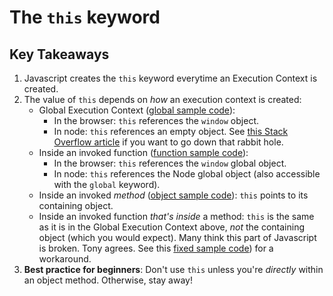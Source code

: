 # The `this` keyword
## Key Takeaways
1. Javascript creates the `this` keyword everytime an Execution Context is created.
2. The value of `this` depends on _how_ an execution context is created:
    - Global Execution Context ([global sample code](1-hello-this.js)): 
        - In the browser: `this` references the `window` object.
        - In node: `this` references an empty object. See [this Stack Overflow article](https://stackoverflow.com/questions/43627622/what-is-the-global-object-in-nodejs) if you want to go down that rabbit hole.
    - Inside an invoked function ([function sample code](2-functions.js)):
        - In the browser: `this` references the `window` global object.
        - In node: `this` references the Node global object (also accessible with the `global` keyword).
    - Inside an invoked _method_ ([object sample code](3-objects.js)): `this` points to its containing object.
    - Inside an invoked function _that's inside_ a method: `this` is the same as it is in the Global Execution Context above, _not_ the containing object (which you would expect). Many think this part of Javascript is broken. Tony agrees. See this [fixed sample code](3-objects-fixed.js)) for a workaround.
3. **Best practice for beginners**: Don't use `this` unless you're _directly_ within an object method. Otherwise, stay away!
